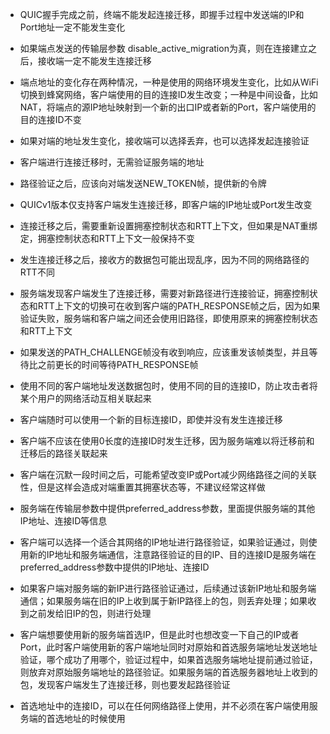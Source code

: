 - QUIC握手完成之前，终端不能发起连接迁移，即握手过程中发送端的IP和Port地址一定不能发生变化
- 如果端点发送的传输层参数 disable_active_migration为真，则在连接建立之后，接收端一定不能发生连接迁移
- 端点地址的变化存在两种情况，一种是使用的网络环境发生变化，比如从WiFi切换到蜂窝网络，客户端使用的目的连接ID发生改变；一种是中间设备，比如NAT，将端点的源IP地址映射到一个新的出口IP或者新的Port，客户端使用的目的连接ID不变
- 如果对端的地址发生变化，接收端可以选择丢弃，也可以选择发起连接验证
- 客户端进行连接迁移时，无需验证服务端的地址
- 路径验证之后，应该向对端发送NEW_TOKEN帧，提供新的令牌
- QUICv1版本仅支持客户端发生连接迁移，即客户端的IP地址或Port发生改变

- 连接迁移之后，需要重新设置拥塞控制状态和RTT上下文，但如果是NAT重绑定，拥塞控制状态和RTT上下文一般保持不变
- 发生连接迁移之后，接收方的数据包可能出现乱序，因为不同的网络路径的RTT不同
- 服务端发现客户端发生了连接迁移，需要对新路径进行连接验证，拥塞控制状态和RTT上下文的切换可在收到客户端的PATH_RESPONSE帧之后，因为如果验证失败，服务端和客户端之间还会使用旧路径，即使用原来的拥塞控制状态和RTT上下文
- 如果发送的PATH_CHALLENGE帧没有收到响应，应该重发该帧类型，并且等待比之前更长的时间等待PATH_RESPONSE帧

- 使用不同的客户端地址发送数据包时，使用不同的目的连接ID，防止攻击者将某个用户的网络活动互相关联起来
- 客户端随时可以使用一个新的目标连接ID，即使并没有发生连接迁移
- 客户端不应该在使用0长度的连接ID时发生迁移，因为服务端难以将迁移前和迁移后的路径关联起来
- 客户端在沉默一段时间之后，可能希望改变IP或Port减少网络路径之间的关联性，但是这样会造成对端重置其拥塞状态等，不建议经常这样做

- 服务端在传输层参数中提供preferred_address参数，里面提供服务端的其他IP地址、连接ID等信息
- 客户端可以选择一个适合其网络的IP地址进行路径验证，如果验证通过，则使用新的IP地址和服务端通信，注意路径验证的目的IP、目的连接ID是服务端在preferred_address参数中提供的IP地址、连接ID
- 如果客户端对服务端的新IP进行路径验证通过，后续通过该新IP地址和服务端通信；如果服务端在旧的IP上收到属于新IP路径上的包，则丢弃处理；如果收到之前发给旧IP的包，则进行处理
- 客户端想要使用新的服务端首选IP，但是此时也想改变一下自己的IP或者Port，此时客户端使用新的客户端地址同时对原始和首选服务端地址发送地址验证，哪个成功了用哪个，验证过程中，如果首选服务端地址提前通过验证，则放弃对原始服务端地址的路径验证。如果服务端的首选服务器地址上收到的包，发现客户端发生了连接迁移，则也要发起路径验证
- 首选地址中的连接ID，可以在任何网络路径上使用，并不必须在客户端使用服务端的首选地址的时候使用
